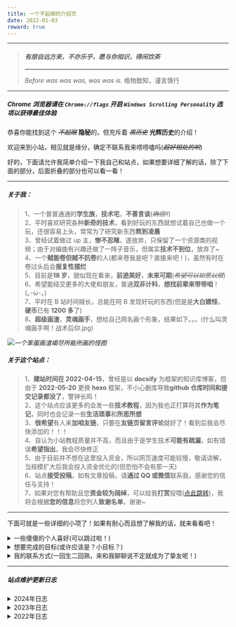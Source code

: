 ```yaml
---
title: 一个不起眼的介绍页
date: 2022-01-03
reward: true
---
```


---

> #### _**有朋自远方来，不亦乐乎，愿与你相识，得闲饮茶**_
>
> ---
>
> _Before was was was, was was is._
> 格物致知，谨言慎行

---

##### _**Chrome 浏览器请在 `Chrome://flags` 开启 `Windows Scrolling Personality` 选项以获得最佳体验**_

恭喜你能找到这个 ~~_不起眼_~~ **隐秘**的，但充斥着 ~~_黑历史_~~ **光辉历史**的介绍！

欢迎来到小站，相见就是缘分，确定不联系我来唠唠嗑吗(~~_超好相处的哟_~~)

好的，下面请允许我简单介绍一下我自己和站点，如果想要详细了解的话，除了下面的部分，后面折叠的部分也可以看一看！

---

##### **关于我：**

<div class="info">

> 1、一个普普通通的**学生族**，**技术宅**，**不善言谈**(~~_确信!!_~~)  
> 2、平时喜欢研究各种**新奇的技术**，看到好玩的东西就想试着自己也做一个玩，还很容易上头，常常为了研究新东西**熬到凌晨**  
> 3、曾经试着做过 up 主，**惨不忍睹**，遂放弃，只保留了一个资源类的视频；由于对编曲有兴趣还做了一阵子音乐，但属实**技术不到位**，放弃了~  
> 4、一个**贼能卷但贼不抗卷**的人(都来卷我是吧？直接来吧！)，虽然有时在卷过头后会**报复性摆烂**  
> 5、目前是**18 岁**，貌似现在看来，**前途美好**，**未来可期**(~~_希望可以如愿以偿_~~)  
> 6、希望能结交更多的大佬和朋友，普通**双非计科**，**想找前辈来带带咱**！ (｡･ω･｡)  
> 7、平时在 B 站时间贼长，总能在阿 B 发现好玩的东西(但是是**大白嫖怪**，**硬币**已有 **1200 多**了)  
> 8、**超级画渣**，**灵魂画手**，想给自己网名画个形象，结果如下。。。(什么叫灵魂画手啊！战术后仰.jpg)

</div>

![](https://cdn.jsdelivr.net/gh/ShengQiBaoZao/Image/info/sqbz.png)_一个笨蛋画渣竭尽所能所画的怪图_

##### **关于这个站点：**

<div class="success">

> 1、**建站时间在 2022-04-15**，曾经是以 **docsify** 为框架的知识库博客，但由于 **2022-05-20** 更换 **hexo** 框架，不小心删库导致**github 仓库时间和提交记录都没了**，警钟长鸣！  
> 2、这个站点应该更多的会发一些**技术教程**，因为我也正打算将其**作为笔记**，同时也会记录一些**生活琐事**和**所思所想**  
> 3、**很希望**有人来**加咱友链**，只要在**友链页留言评论**就好了！看到后我会尽快添加的！！！  
> 4、自认为小站教程质量并不高，而且由于是学生技术**可能有疏漏**，如有错误**希望指出**，我会尽快修正  
> 5、由于目前并不想在这里投入资金，所以网页速度可能较慢，敬请谅解，当规模扩大后我会投入资金优化的(但恐怕不会有那一天)  
> 6、站点**接受投稿**，如有文章投稿，请**通过 QQ 或微信**联系我，感谢您的信任与支持！  
> 7、如果对您有帮助且您**资金较为阔绰**，可以给我**打赏**投喂([点此跳转](../donate))，我将会根据**您的信息**将您列入**致谢名单**，谢谢~

</div>

---

下面可就是一些详细的小项了！如果有耐心而且想了解我的话，就来看看吧！

<details><summary>一些傻傻的个人喜好(可以跳过啦！)</summary>

<p>

<div class="warning">

> **爱好**：[ACGN](https://baike.baidu.com/item/ACGN)、科幻、开源、一切与计算机相关的有趣的东西、摸鱼、摄影  
> **喜欢**：纸片人、各种代码(贴不到纸片人，和代码贴贴!!)、忧郁小文案、哲学、好吃的  
> **讨厌**：肥肉、人多拥挤的地方、大热天  
> **运动**：好像没啥擅长的，羽毛球??跳绳??(因为本死宅也不会啥别的运动了吧……)  
> **目标**：算法工程师 || 独立开源项目 || 科研人员  
> **梦想**：考/保研、算法工程师/音视频开发、进大厂/搞科研 || 冰岛 Trip  
> **音乐**：听的很杂，喜欢的都会收藏!!偏爱电音(因为编曲学做过)、日系(感觉更喜欢听)、Vsinger(别问，问就是又是日系又是纸片人的，赛高！)

</div>

</p>

</details>

<details><summary>想要完成的目标(或许应该是？小目标？)</summary>

<p>

<div class="danger">

> ---技术大纲规划---
>
> - [x] 搭建一个属于自己的个人博客(写这条的时候已经完成啦，~~凑数的~~)
> - [x] 熟练 github 与 git 的使用，发掘喜欢的项目和仓库并学习
> - [ ] 做出自己的开源项目并维护
> - [ ] 浅要学习几门编程语言
> - [ ] 浅要了解一些前端知识
> - [ ] 顺利深入学习 C++，走 C++方向
> - [x] 了解 GCC 编译器、Clang 编译器和 Cmake 构建项目
> - [ ] 学习 C++ Qt
> - [ ] 学习 Golang
> - [ ] 学习嵌入式
> - [ ] 学习数据库语言，如 MySQL
> - [x] Get 一台便宜可靠的服务器
> - [ ] 学习 Linux 命令
> - [ ] 配置自己的 ArchLinux
>
> ---书籍学习规划---
>
> - [x] 《C Primer Plus》
> - [ ] 《C 与指针》
> - [ ] 《C 专家编程》
> - [ ] 《C++ Primer》
> - [ ] 《Effective C++》
> - [ ] 《STL 源码剖析》
> - [ ] 《深入浅出程序设计竞赛-基础篇》
> - [ ] 《深入浅出程序设计竞赛-进阶篇》
> - [ ] 《数据结构与算法分析-C 语言描述》
> - [ ] 《鸟哥的 Linux 私房菜》
> - [ ] 《Qt 6 开发指南》
> - [ ] 《OpenGL 超级宝典》(蓝宝书)
> - [ ] 《OpenGL 编程指南》(红宝书)
> - [ ] 《算法设计与分析基础》
> - [ ] 《数据库系统概念》
> - [ ] 《操作系统导论》
> - [ ] 《计算机组成与设计硬件/软件接口》
> - [ ] 《计算机网络：自顶向下方法》
> - [ ] 《深入理解计算机系统》
> - [ ] 《Linux 高性能服务器编程》
> - [ ] 《MySQL 必知必会》
> - [ ] 《高性能 MySQL》
> - [ ] 《Redis 设计与实现》
> - [ ] 《大话设计模式》
>
> ---长期目标规划---
>
> - [x] 洛谷/AtCoder/CodeForce 刷题 200+
> - [x] 洛谷/AtCoder/CodeForce 刷题 500+
> - [ ] 洛谷/AtCoder/CodeForce 刷题 800+
> - [x] Rating > 1200
> - [ ] Rating > 1400
> - [ ] Rating > 1600
> - [ ] CSP-S 竞赛拿到省奖(~~白日做梦~~)
> - [x] 高中拿到 NCRE 三级证书
> - [ ] 高中拿到 NCRE 四级证书
> - [ ] 软考中/高级证书(~~看能力考~~)
> - [x] CCF-GESP 认证
> - [ ] CCF-CSP 认证
> - [ ] PAT 认证-甲
> - [ ] 蓝桥杯
> - [ ] 天梯赛
> - [ ] 英语四级
> - [ ] 英语六级
> - [ ] 顺利备考，考/保研上岸(~~更加白日做梦!!但希望美梦成真!!~~)
> - [x] 希望能遇到更多的知己，能陪我一路同行什么的，怕是人生最大的财富了!!
> - [ ] 希望自己体育能好

</div>

</p>

</details>

<details><summary>我的联系方式(一回生二回熟，来和我聊聊说不定就成为了挚友呢！)</summary>

<p>

<div class="yellow">

> 虽然侧边栏有我的联系方式了，但这里也放一份吧！  
> **微信**：[lty1099501402](https://cdn.jsdelivr.net/gh/ShengQiBaoZao/Image/wechat.jpg)(可能会更正式一些，如果想认识认识建议加 QQ 哦)  
> **QQ**：[1099501402](https://cdn.jsdelivr.net/gh/ShengQiBaoZao/Image/QQ.jpg)(好友位极大空缺，欢迎来聊聊！如果不想 QQ，也可以 B 站私信聊聊哦!!)  
> **E-mail**：[lty15376767691@gmail.com](mailto:lty15376767691@gmail.com)(可能看的更少，一般只用来注册账号和收验证码)  
> **github**：[https://github.com/ShengQiBaoZao](https://github.com/ShengQiBaoZao)(现在可能没啥好看的，但指不定将来就有了呢(~~_诶嘿_~~))  
> **网易云音乐**：[https://music.163.com/#/user/home?id=509242587](https://music.163.com/#/user/home?id=509242587)(虽然你会看到我曾经编曲的黑历史，但强烈不建议去听!!)  
> **bilibili**：[https://space.bilibili.com/347061710](https://space.bilibili.com/347061710)(B 站账号，可能会发一些视频，但大多数并不会有什么动静。但我在线频率很高哦，不想 QQ 认识的话，B 站私信聊聊也可以!!)

</div>

</p>

</details>

---

##### **_站点维护更新日志_**

<details><summary>2024年日志</summary>

<p>

<div class="warning">

> **03-28** | 博客的域名`shengqibaozao.eu.org`被墙了，新买了`muyun.space`作为域名，并由圣奇宝枣更换网名为山暮云秋，更换博客的信息  
> **01-22** | 新增了副站 [圣奇宝枣的题库站](https://www.luogu.com.cn/blog/ShengQiBaoZao/)，使用洛谷博客，用于整理题目并记录解析  
> **01-01** | Hello，2024

</div>

</p>

</details>

<details><summary>2023年日志</summary>

<p>

<div class="danger">

> **10-13** | 更新`Yun`版本至 1.10.11  
> **08-13** | 整理博文目录结构，分类存放  
> **08-06** | 重新分类整理了图床图片，全站图片更新链接  
> **07-21** | 重新设置了网站的部分信息(头像图、背景图、联系地址、整理图床等)，编辑了介绍页  
> **07-14** | 由于`jsd.cky.codes`常不稳定，CDN 更换为`cdn.jsdelivr.net`  
> **07-08** | 更新`npm`和`yarn`，更新`hexo`版本至`6.3.0`  
> **05-09** | 新增了说说页面，并接入`Qexo`后台。使用`qexo-daodao`美化说说页面  
> **05-08** | 将博客的友链接入`Qexo`后台  
> **03-31** | 使用`Qexo`搭建了本`Hexo`博客后台  
> **01-31** | 由于亮色模式更换后的背景图过大影响加载速度，因此更换回原先的背景  
> **01-31** | `aplayer`歌词无法双语对应，手动给歌词打轴  
> **01-30** | 由于`meting`经常出错，决定关闭`meting`并手写`aplayer`歌单，添加了歌词文件实现歌词功能  
> **01-13** | 将`Waline`和`Github Calendar`域名更换为站点域名下的二级域名  
> **01-12** | 更换背景图片  
> **01-01** | Hello，2023

</div>

</p>

</details>

<details><summary>2022年日志</summary>

<p>

<div class="info">

> **12-30** | 重新整理友链  
> **11-22** | CDN 由`cdn.jsdelivr.net`更换为`jsd.cky.codes`，图床更换为`github`+`jsdelivr`  
> **10-04** | 更新`Yun`版本至 1.10.9  
> **09-03** | 部署`Github Calendar`的自建 api 并投入使用  
> **08-21** | 更新`Yun`版本至 1.10.6  
> **08-06** | 站点被 Bing 必应搜索引擎收录  
> **08-04** | 关闭`LeanCloud Visitor`统计阅读量，莫名报错，原因未知  
> **07-26** | 更换回`cdn.jsdelivr`作为博客 CDN  
> **07-19** | 解决了`Vercel`的 CORS 跨域问题  
> **07-19** | 更新一言接口，调整节选片段的类型  
> **07-16** | 站点被 Google 谷歌搜索引擎收录  
> **07-16** | 将`sitemap`插件重新更换为官方插件，并添加主动推送插件  
> **07-12** | 成功申请欧盟`eu.org`域名，地址变更为`shengqibaozao.eu.org`  
> **07-12** | 简单更改了一下博客页面  
> **07-03** | 更改了自动生成`sitemap`的插件，使用友好地图替换官方插件  
> **07-02** | 添加`hexo-blog-encrypt`插件，实现私密密码文章  
> **07-02** | 添加`hexo-widget-tree`插件，实现树状文章菜单  
> **07-02** | 配置`Yun`引用标签颜色(success;warning;danger;info;gray;yellow)  
> **07-02** | 页脚添加`Moe Count`，并重写页脚，完成图标  
> **07-01** | 更改博客配色，更加统一协调。添加了`aplayer`播放器插件  
> **06-21** | 实现`Github Calendar`插件，显示开发记录，并使用 CSS 适配手机端  
> **06-19** | 使用`LeanCloud Visitor`代替`Waline`完成访客统计  
> **06-18** | 将博客的分类和标签重新规划  
> **06-17** | 莫名报了一堆错，最终排查原因是百度版本的`sitemap`插件，删除后修复  
> **06-17** | 将文章内图片类型的表格，使用`markdown`手动实现并替换  
> **06-16** | 创建本更新日志，此前记录根据`git`保存描述复现  
> **06-16** | 实现自动创建`Sidemap`功能  
> **06-09** | 创建`sitemap`，并提交 SEO  
> **06-08** | 使用`github action`实现持续集成功能  
> **06-08** | 由于`fastly.jsdelivr`也受到影响，CDN 更换为饿了么`npm.elemecdn.com`  
> **06-05** | 更新了版权许可  
> **06-04** | 更新了`Yun`版本，并添加了一些新功能并修复更新导致的配置项变动  
> **06-01** | 添加了 Live2D(PC 端)  
> **05-28** | 添加了大量友链，并完善"可爱的女孩子"页面  
> **05-25** | 在`Vercel`搭建`Waline`评论后端，并将`Waline`作为博客评论系统代替`Liveri`(广告问题)  
> **05-24** | 将博客部署托管在`Vercel`平台，地址变更为`shengqibaozao.eu.org`  
> **05-24** | 由于`jsdelivr`被注入攻击，CDN 由`cdn.jsdelivr`更换为`fastly.jsdelivr`  
> **05-24** | 正式将所有`docsify`的文档转为`hexo`格式，并更改使用了部分`Yun`主题特有的文档格式  
> **05-23** | 更换了图床，由`github`+`jsdelivr`更换为`SM.MS`图床  
> **05-21** | 修复了一些由于配置问题而产生的 bug  
> **05-20** | 正式更换`Hexo`框架，使用`Yun`主题，并投入运行(但误操作删库，导致 github 提交记录消失)  
> **05-18** | 准备更换框架为`Hexo`，并使用`Yun`主题，将文档从`docsify`搬运并调整格式至`Hexo`  
> **04-21** | 使用`jsdelivr`全球 CDN 加速博客  
> **04-17** | 试运行成功，部署于`github pages`并稳定运行，地址为`https://ShengQiBaoZao/shengqibaozao.github.io`  
> **04-15** | 创建`docsify`框架博客，进入试运行

</div>

</p>

</details>
